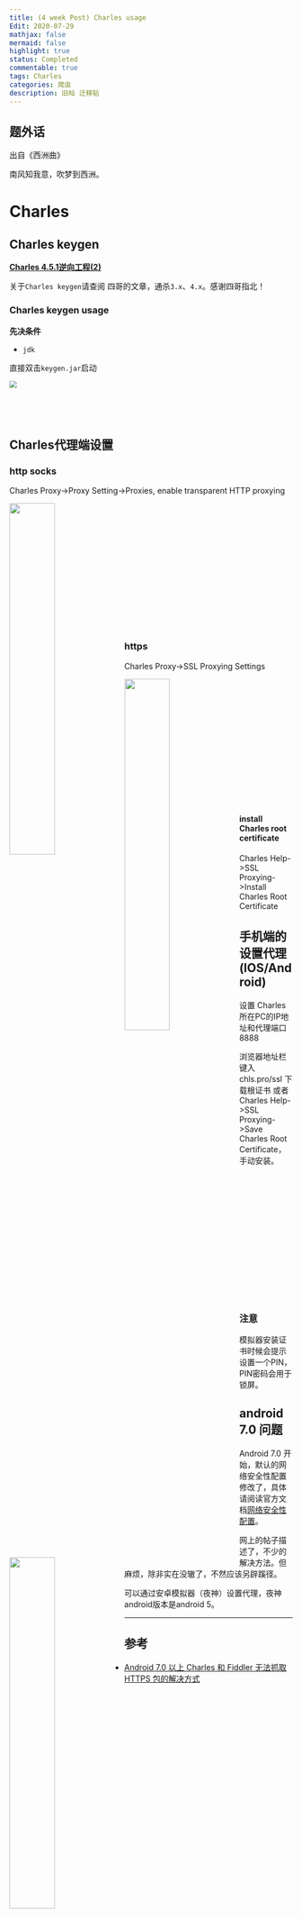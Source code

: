 ```yaml
---
title: (4 week Post) Charles usage
Edit: 2020-07-29
mathjax: false
mermaid: false
highlight: true
status: Completed
commentable: true
tags: Charles
categories: 爬虫
description: 旧帖 迁移贴
---
```


## 题外话

出自《西洲曲》

南风知我意，吹梦到西洲。

# Charles

## Charles keygen

[**Charles 4.5.1逆向工程(2)**](https://www.52pojie.cn/thread-1042815-1-1.html)

关于`Charles keygen`请查阅 四哥的文章，通杀`3.x`、`4.x`。感谢四哥指北！

### Charles keygen usage

**先决条件**

- `jdk`

直接双击`keygen.jar`启动

<div>
    <img src="https://ftp.bmp.ovh/imgs/2021/02/d4b12eb381a958e7.png" style="zoom:80%;" align='left'/>
    <br>
    <br>
    <br>
    <br>
</div>


## Charles代理端设置

### http  socks

Charles  Proxy->Proxy Setting->Proxies, enable transparent HTTP proxying

<div>
    <img src="https://ftp.bmp.ovh/imgs/2020/07/1be73d4321d7faab.png" width="40%" align="left" />
    <br>
    <br>
    <br>
    <br>
    <br>
    <br>
    <br>
    <br>
    <br>
    <br>
    <br>
    <br>
    <br>
</div>

### https

Charles  Proxy->SSL Proxying Settings

<div>
    <img src="https://ftp.bmp.ovh/imgs/2020/07/a96c383ae03fa70f.png" align="left" width="40%" />
    <br>
    <br>
    <br>
    <br>
    <br>
    <br>
    <br>
    <br>
    <br>
    <br>
    <br>
    <br>
    <br>
</div>

#### install Charles root certificate

Charles  Help->SSL Proxying->Install Charles Root Certificate

## 手机端的设置代理(IOS/Android)

设置 Charles 所在PC的IP地址和代理端口 8888

浏览器地址栏键入chls.pro/ssl 下载根证书 或者 Charles  Help->SSL Proxying->Save Charles Root Certificate，手动安装。

<div>
    <img src="https://ftp.bmp.ovh/imgs/2020/07/800e3390bac6702e.png" align="left" width="40%" />
    <br>
    <br>
    <br>
    <br>
    <br>
    <br>
    <br>
    <br>
    <br>
    <br>
    <br>
    <br>
    <br>
</div>

### 注意

模拟器安装证书时候会提示设置一个PIN，PIN密码会用于锁屏。

##  android 7.0 问题

Android 7.0 开始，默认的网络安全性配置修改了，具体请阅读官方文档[网络安全性配置](https://developer.android.com/training/articles/security-config)。

网上的帖子描述了，不少的解决方法。但麻烦，除非实在没辙了，不然应该另辟蹊径。

可以通过安卓模拟器（夜神）设置代理，夜神android版本是android 5。

---

## 参考

- [Android 7.0 以上 Charles 和 Fiddler 无法抓取 HTTPS 包的解决方式](https://johnnyshieh.me/posts/android-7-capture-https-package/)
